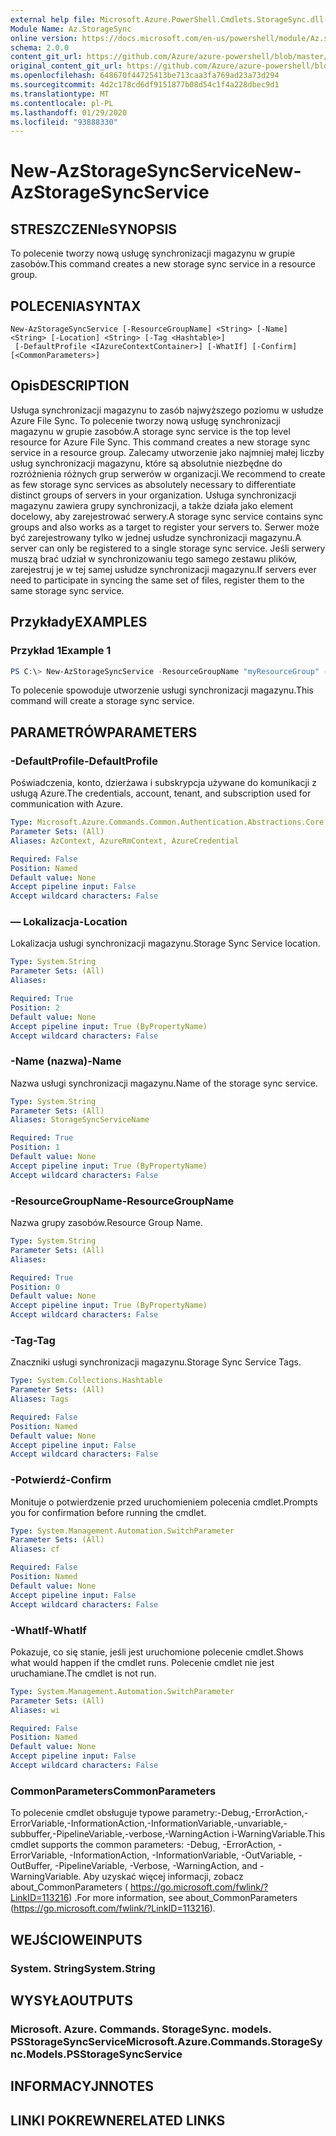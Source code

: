 ```yaml
---
external help file: Microsoft.Azure.PowerShell.Cmdlets.StorageSync.dll-Help.xml
Module Name: Az.StorageSync
online version: https://docs.microsoft.com/en-us/powershell/module/Az.storagesync/new-Azstoragesyncservice
schema: 2.0.0
content_git_url: https://github.com/Azure/azure-powershell/blob/master/src/StorageSync/StorageSync/help/New-AzStorageSyncService.md
original_content_git_url: https://github.com/Azure/azure-powershell/blob/master/src/StorageSync/StorageSync/help/New-AzStorageSyncService.md
ms.openlocfilehash: 648670f44725413be713caa3fa769ad23a73d294
ms.sourcegitcommit: 4d2c178cd6df9151877b08d54c1f4a228dbec9d1
ms.translationtype: MT
ms.contentlocale: pl-PL
ms.lasthandoff: 01/29/2020
ms.locfileid: "93888330"
---
```

# <span data-ttu-id="7460f-101">New-AzStorageSyncService</span><span class="sxs-lookup"><span data-stu-id="7460f-101">New-AzStorageSyncService</span></span>

## <span data-ttu-id="7460f-102">STRESZCZENIe</span><span class="sxs-lookup"><span data-stu-id="7460f-102">SYNOPSIS</span></span>
<span data-ttu-id="7460f-103">To polecenie tworzy nową usługę synchronizacji magazynu w grupie zasobów.</span><span class="sxs-lookup"><span data-stu-id="7460f-103">This command creates a new storage sync service in a resource group.</span></span>

## <span data-ttu-id="7460f-104">POLECENIA</span><span class="sxs-lookup"><span data-stu-id="7460f-104">SYNTAX</span></span>

```
New-AzStorageSyncService [-ResourceGroupName] <String> [-Name] <String> [-Location] <String> [-Tag <Hashtable>]
 [-DefaultProfile <IAzureContextContainer>] [-WhatIf] [-Confirm] [<CommonParameters>]
```

## <span data-ttu-id="7460f-105">Opis</span><span class="sxs-lookup"><span data-stu-id="7460f-105">DESCRIPTION</span></span>
<span data-ttu-id="7460f-106">Usługa synchronizacji magazynu to zasób najwyższego poziomu w usłudze Azure File Sync. To polecenie tworzy nową usługę synchronizacji magazynu w grupie zasobów.</span><span class="sxs-lookup"><span data-stu-id="7460f-106">A storage sync service is the top level resource for Azure File Sync. This command creates a new storage sync service in a resource group.</span></span> <span data-ttu-id="7460f-107">Zalecamy utworzenie jako najmniej małej liczby usług synchronizacji magazynu, które są absolutnie niezbędne do rozróżnienia różnych grup serwerów w organizacji.</span><span class="sxs-lookup"><span data-stu-id="7460f-107">We recommend to create as few storage sync services as absolutely necessary to differentiate distinct groups of servers in your organization.</span></span> <span data-ttu-id="7460f-108">Usługa synchronizacji magazynu zawiera grupy synchronizacji, a także działa jako element docelowy, aby zarejestrować serwery.</span><span class="sxs-lookup"><span data-stu-id="7460f-108">A storage sync service contains sync groups and also works as a target to register your servers to.</span></span> <span data-ttu-id="7460f-109">Serwer może być zarejestrowany tylko w jednej usłudze synchronizacji magazynu.</span><span class="sxs-lookup"><span data-stu-id="7460f-109">A server can only be registered to a single storage sync service.</span></span> <span data-ttu-id="7460f-110">Jeśli serwery muszą brać udział w synchronizowaniu tego samego zestawu plików, zarejestruj je w tej samej usłudze synchronizacji magazynu.</span><span class="sxs-lookup"><span data-stu-id="7460f-110">If servers ever need to participate in syncing the same set of files, register them to the same storage sync service.</span></span>

## <span data-ttu-id="7460f-111">Przykłady</span><span class="sxs-lookup"><span data-stu-id="7460f-111">EXAMPLES</span></span>

### <span data-ttu-id="7460f-112">Przykład 1</span><span class="sxs-lookup"><span data-stu-id="7460f-112">Example 1</span></span>
```powershell
PS C:\> New-AzStorageSyncService -ResourceGroupName "myResourceGroup" -Location "myLocation" -StorageSyncServiceName "myStorageSyncServiceName"
```

<span data-ttu-id="7460f-113">To polecenie spowoduje utworzenie usługi synchronizacji magazynu.</span><span class="sxs-lookup"><span data-stu-id="7460f-113">This command will create a storage sync service.</span></span>

## <span data-ttu-id="7460f-114">PARAMETRÓW</span><span class="sxs-lookup"><span data-stu-id="7460f-114">PARAMETERS</span></span>

### <span data-ttu-id="7460f-115">-DefaultProfile</span><span class="sxs-lookup"><span data-stu-id="7460f-115">-DefaultProfile</span></span>
<span data-ttu-id="7460f-116">Poświadczenia, konto, dzierżawa i subskrypcja używane do komunikacji z usługą Azure.</span><span class="sxs-lookup"><span data-stu-id="7460f-116">The credentials, account, tenant, and subscription used for communication with Azure.</span></span>

```yaml
Type: Microsoft.Azure.Commands.Common.Authentication.Abstractions.Core.IAzureContextContainer
Parameter Sets: (All)
Aliases: AzContext, AzureRmContext, AzureCredential

Required: False
Position: Named
Default value: None
Accept pipeline input: False
Accept wildcard characters: False
```

### <span data-ttu-id="7460f-117">— Lokalizacja</span><span class="sxs-lookup"><span data-stu-id="7460f-117">-Location</span></span>
<span data-ttu-id="7460f-118">Lokalizacja usługi synchronizacji magazynu.</span><span class="sxs-lookup"><span data-stu-id="7460f-118">Storage Sync Service location.</span></span>

```yaml
Type: System.String
Parameter Sets: (All)
Aliases:

Required: True
Position: 2
Default value: None
Accept pipeline input: True (ByPropertyName)
Accept wildcard characters: False
```

### <span data-ttu-id="7460f-119">-Name (nazwa)</span><span class="sxs-lookup"><span data-stu-id="7460f-119">-Name</span></span>
<span data-ttu-id="7460f-120">Nazwa usługi synchronizacji magazynu.</span><span class="sxs-lookup"><span data-stu-id="7460f-120">Name of the storage sync service.</span></span>

```yaml
Type: System.String
Parameter Sets: (All)
Aliases: StorageSyncServiceName

Required: True
Position: 1
Default value: None
Accept pipeline input: True (ByPropertyName)
Accept wildcard characters: False
```

### <span data-ttu-id="7460f-121">-ResourceGroupName</span><span class="sxs-lookup"><span data-stu-id="7460f-121">-ResourceGroupName</span></span>
<span data-ttu-id="7460f-122">Nazwa grupy zasobów.</span><span class="sxs-lookup"><span data-stu-id="7460f-122">Resource Group Name.</span></span>

```yaml
Type: System.String
Parameter Sets: (All)
Aliases:

Required: True
Position: 0
Default value: None
Accept pipeline input: True (ByPropertyName)
Accept wildcard characters: False
```

### <span data-ttu-id="7460f-123">-Tag</span><span class="sxs-lookup"><span data-stu-id="7460f-123">-Tag</span></span>
<span data-ttu-id="7460f-124">Znaczniki usługi synchronizacji magazynu.</span><span class="sxs-lookup"><span data-stu-id="7460f-124">Storage Sync Service Tags.</span></span>

```yaml
Type: System.Collections.Hashtable
Parameter Sets: (All)
Aliases: Tags

Required: False
Position: Named
Default value: None
Accept pipeline input: False
Accept wildcard characters: False
```

### <span data-ttu-id="7460f-125">-Potwierdź</span><span class="sxs-lookup"><span data-stu-id="7460f-125">-Confirm</span></span>
<span data-ttu-id="7460f-126">Monituje o potwierdzenie przed uruchomieniem polecenia cmdlet.</span><span class="sxs-lookup"><span data-stu-id="7460f-126">Prompts you for confirmation before running the cmdlet.</span></span>

```yaml
Type: System.Management.Automation.SwitchParameter
Parameter Sets: (All)
Aliases: cf

Required: False
Position: Named
Default value: None
Accept pipeline input: False
Accept wildcard characters: False
```

### <span data-ttu-id="7460f-127">-WhatIf</span><span class="sxs-lookup"><span data-stu-id="7460f-127">-WhatIf</span></span>
<span data-ttu-id="7460f-128">Pokazuje, co się stanie, jeśli jest uruchomione polecenie cmdlet.</span><span class="sxs-lookup"><span data-stu-id="7460f-128">Shows what would happen if the cmdlet runs.</span></span> <span data-ttu-id="7460f-129">Polecenie cmdlet nie jest uruchamiane.</span><span class="sxs-lookup"><span data-stu-id="7460f-129">The cmdlet is not run.</span></span>

```yaml
Type: System.Management.Automation.SwitchParameter
Parameter Sets: (All)
Aliases: wi

Required: False
Position: Named
Default value: None
Accept pipeline input: False
Accept wildcard characters: False
```

### <span data-ttu-id="7460f-130">CommonParameters</span><span class="sxs-lookup"><span data-stu-id="7460f-130">CommonParameters</span></span>
<span data-ttu-id="7460f-131">To polecenie cmdlet obsługuje typowe parametry:-Debug,-ErrorAction,-ErrorVariable,-InformationAction,-InformationVariable,-unvariable,-subbuffer,-PipelineVariable,-verbose,-WarningAction i-WarningVariable.</span><span class="sxs-lookup"><span data-stu-id="7460f-131">This cmdlet supports the common parameters: -Debug, -ErrorAction, -ErrorVariable, -InformationAction, -InformationVariable, -OutVariable, -OutBuffer, -PipelineVariable, -Verbose, -WarningAction, and -WarningVariable.</span></span> <span data-ttu-id="7460f-132">Aby uzyskać więcej informacji, zobacz about_CommonParameters ( https://go.microsoft.com/fwlink/?LinkID=113216) .</span><span class="sxs-lookup"><span data-stu-id="7460f-132">For more information, see about_CommonParameters (https://go.microsoft.com/fwlink/?LinkID=113216).</span></span>

## <span data-ttu-id="7460f-133">WEJŚCIOWE</span><span class="sxs-lookup"><span data-stu-id="7460f-133">INPUTS</span></span>

### <span data-ttu-id="7460f-134">System. String</span><span class="sxs-lookup"><span data-stu-id="7460f-134">System.String</span></span>

## <span data-ttu-id="7460f-135">WYSYŁA</span><span class="sxs-lookup"><span data-stu-id="7460f-135">OUTPUTS</span></span>

### <span data-ttu-id="7460f-136">Microsoft. Azure. Commands. StorageSync. models. PSStorageSyncService</span><span class="sxs-lookup"><span data-stu-id="7460f-136">Microsoft.Azure.Commands.StorageSync.Models.PSStorageSyncService</span></span>

## <span data-ttu-id="7460f-137">INFORMACYJN</span><span class="sxs-lookup"><span data-stu-id="7460f-137">NOTES</span></span>

## <span data-ttu-id="7460f-138">LINKI POKREWNE</span><span class="sxs-lookup"><span data-stu-id="7460f-138">RELATED LINKS</span></span>

